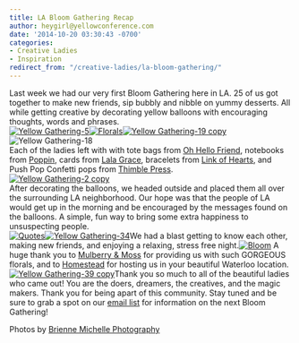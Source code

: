 ```yaml
---
title: LA Bloom Gathering Recap
author: heygirl@yellowconference.com
date: '2014-10-20 03:30:43 -0700'
categories:
- Creative Ladies
- Inspiration
redirect_from: "/creative-ladies/la-bloom-gathering/"
---
```


Last week we had our very first Bloom Gathering here in LA. 25 of us got together to make new friends, sip bubbly and nibble on yummy desserts. All while getting creative by decorating yellow balloons with encouraging thoughts, words and phrases.  
[![Yellow Gathering-5](https://s3.amazonaws.com/yellow-files/blog/2014/10/Yellow-Gathering-5.jpg)](https://s3.amazonaws.com/yellow-files/blog/2014/10/Yellow-Gathering-5.jpg)[![Florals](https://s3.amazonaws.com/yellow-files/blog/2014/10/Florals1.jpg)](https://s3.amazonaws.com/yellow-files/blog/2014/10/Florals1.jpg)[![Yellow Gathering-19 copy](https://s3.amazonaws.com/yellow-files/blog/2014/10/Yellow-Gathering-19-copy.jpg)](https://s3.amazonaws.com/yellow-files/blog/2014/10/Yellow-Gathering-19-copy.jpg)![Yellow Gathering-18](https://s3.amazonaws.com/yellow-files/blog/2014/10/Yellow-Gathering-18.jpg)  
Each of the ladies left with with tote bags from [Oh Hello Friend](https://www.ohhellofriend.com/), notebooks from [Poppin](http://www.poppin.com/), cards from [Lala Grace](http://www.lalagrace.com/), bracelets from [Link of Hearts](http://www.linkofhearts.com/), and Push Pop Confetti pops from [Thimble Press](http://www.thimblepress.com/).  
[![Yellow Gathering-2 copy](https://s3.amazonaws.com/yellow-files/blog/2014/10/Yellow-Gathering-2-copy.jpg)](https://s3.amazonaws.com/yellow-files/blog/2014/10/Yellow-Gathering-2-copy.jpg)  
After decorating the balloons, we headed outside and placed them all over the surrounding LA neighborhood. Our hope was that the people of LA would get up in the morning and be encouraged by the messages found on the balloons. A simple, fun way to bring some extra happiness to unsuspecting people.  
[![Quotes](https://s3.amazonaws.com/yellow-files/blog/2014/10/Quotes.jpg)](https://s3.amazonaws.com/yellow-files/blog/2014/10/Quotes.jpg)[![Yellow Gathering-34](https://s3.amazonaws.com/yellow-files/blog/2014/10/Yellow-Gathering-34.jpg)](https://s3.amazonaws.com/yellow-files/blog/2014/10/Yellow-Gathering-34.jpg)We had a blast getting to know each other, making new friends, and enjoying a relaxing, stress free night.[![Bloom](https://s3.amazonaws.com/yellow-files/blog/2014/10/Bloom.jpg)](https://s3.amazonaws.com/yellow-files/blog/2014/10/Bloom.jpg) A huge thank you to [Mulberry & Moss](http://www.mulberryandmoss.com/) for providing us with such GORGEOUS florals, and to [Homestead](http://www.homesteadca.com/) for hosting us in your beautiful Waterloo location. [![Yellow Gathering-39 copy](https://s3.amazonaws.com/yellow-files/blog/2014/10/Yellow-Gathering-39-copy.jpg)](https://s3.amazonaws.com/yellow-files/blog/2014/10/Yellow-Gathering-39-copy.jpg)Thank you so much to all of the beautiful ladies who came out! You are the doers, dreamers, the creatives, and the magic makers. Thank you for being apart of this community. Stay tuned and be sure to grab a spot on our [email list](http://eepurl.com/RrZtL) for information on the next Bloom Gathering!

Photos by [Brienne Michelle Photography](http://www.briennemichelle.com/)
